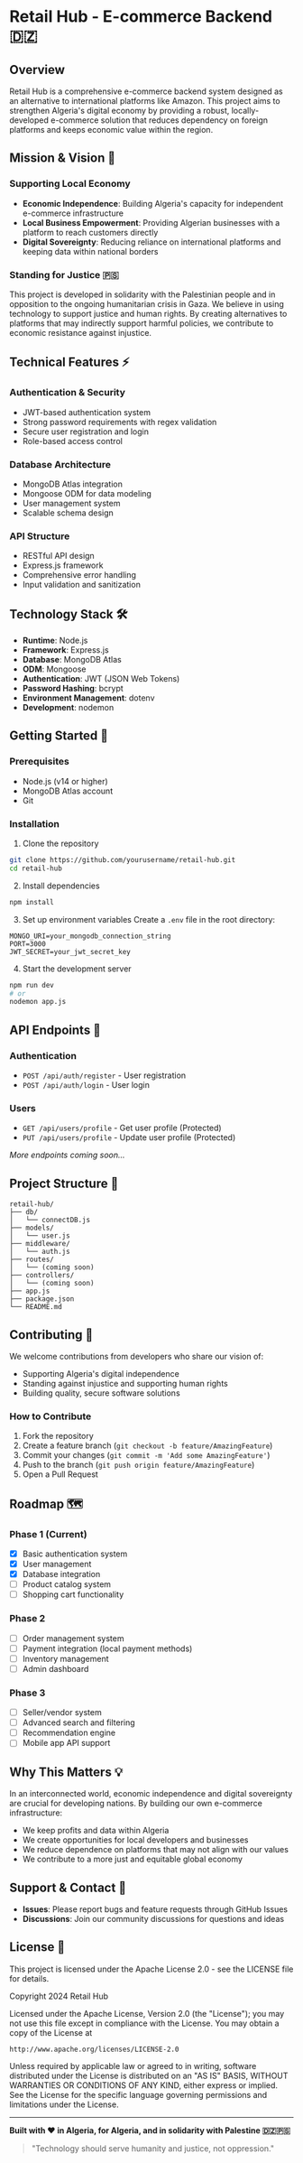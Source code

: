 # Retail Hub - E-commerce Backend 🇩🇿

## Overview

Retail Hub is a comprehensive e-commerce backend system designed as an alternative to international platforms like Amazon. This project aims to strengthen Algeria's digital economy by providing a robust, locally-developed e-commerce solution that reduces dependency on foreign platforms and keeps economic value within the region.

## Mission & Vision 🎯

### Supporting Local Economy
- **Economic Independence**: Building Algeria's capacity for independent e-commerce infrastructure
- **Local Business Empowerment**: Providing Algerian businesses with a platform to reach customers directly
- **Digital Sovereignty**: Reducing reliance on international platforms and keeping data within national borders

### Standing for Justice 🇵🇸
This project is developed in solidarity with the Palestinian people and in opposition to the ongoing humanitarian crisis in Gaza. We believe in using technology to support justice and human rights. By creating alternatives to platforms that may indirectly support harmful policies, we contribute to economic resistance against injustice.

## Technical Features ⚡

### Authentication & Security
- JWT-based authentication system
- Strong password requirements with regex validation
- Secure user registration and login
- Role-based access control

### Database Architecture
- MongoDB Atlas integration
- Mongoose ODM for data modeling
- User management system
- Scalable schema design

### API Structure
- RESTful API design
- Express.js framework
- Comprehensive error handling
- Input validation and sanitization

## Technology Stack 🛠️

- **Runtime**: Node.js
- **Framework**: Express.js
- **Database**: MongoDB Atlas
- **ODM**: Mongoose
- **Authentication**: JWT (JSON Web Tokens)
- **Password Hashing**: bcrypt
- **Environment Management**: dotenv
- **Development**: nodemon

## Getting Started 🚀

### Prerequisites
- Node.js (v14 or higher)
- MongoDB Atlas account
- Git

### Installation

1. Clone the repository
```bash
git clone https://github.com/yourusername/retail-hub.git
cd retail-hub
```

2. Install dependencies
```bash
npm install
```

3. Set up environment variables
Create a `.env` file in the root directory:
```env
MONGO_URI=your_mongodb_connection_string
PORT=3000
JWT_SECRET=your_jwt_secret_key
```

4. Start the development server
```bash
npm run dev
# or
nodemon app.js
```

## API Endpoints 📍

### Authentication
- `POST /api/auth/register` - User registration
- `POST /api/auth/login` - User login

### Users
- `GET /api/users/profile` - Get user profile (Protected)
- `PUT /api/users/profile` - Update user profile (Protected)

*More endpoints coming soon...*

## Project Structure 📁

```
retail-hub/
├── db/
│   └── connectDB.js
├── models/
│   └── user.js
├── middleware/
│   └── auth.js
├── routes/
│   └── (coming soon)
├── controllers/
│   └── (coming soon)
├── app.js
├── package.json
└── README.md
```

## Contributing 🤝

We welcome contributions from developers who share our vision of:
- Supporting Algeria's digital independence
- Standing against injustice and supporting human rights
- Building quality, secure software solutions

### How to Contribute
1. Fork the repository
2. Create a feature branch (`git checkout -b feature/AmazingFeature`)
3. Commit your changes (`git commit -m 'Add some AmazingFeature'`)
4. Push to the branch (`git push origin feature/AmazingFeature`)
5. Open a Pull Request

## Roadmap 🗺️

### Phase 1 (Current)
- [x] Basic authentication system
- [x] User management
- [x] Database integration
- [ ] Product catalog system
- [ ] Shopping cart functionality

### Phase 2
- [ ] Order management system
- [ ] Payment integration (local payment methods)
- [ ] Inventory management
- [ ] Admin dashboard

### Phase 3
- [ ] Seller/vendor system
- [ ] Advanced search and filtering
- [ ] Recommendation engine
- [ ] Mobile app API support

## Why This Matters 💡

In an interconnected world, economic independence and digital sovereignty are crucial for developing nations. By building our own e-commerce infrastructure:

- We keep profits and data within Algeria
- We create opportunities for local developers and businesses
- We reduce dependence on platforms that may not align with our values
- We contribute to a more just and equitable global economy

## Support & Contact 📧

- **Issues**: Please report bugs and feature requests through GitHub Issues
- **Discussions**: Join our community discussions for questions and ideas

## License 📄
This project is licensed under the Apache License 2.0 - see the LICENSE file for details.

Copyright 2024 Retail Hub

Licensed under the Apache License, Version 2.0 (the "License");
you may not use this file except in compliance with the License.
You may obtain a copy of the License at

    http://www.apache.org/licenses/LICENSE-2.0

Unless required by applicable law or agreed to in writing, software
distributed under the License is distributed on an "AS IS" BASIS,
WITHOUT WARRANTIES OR CONDITIONS OF ANY KIND, either express or implied.
See the License for the specific language governing permissions and
limitations under the License.

---

**Built with ❤️ in Algeria, for Algeria, and in solidarity with Palestine 🇩🇿🇵🇸**

> "Technology should serve humanity and justice, not oppression."

